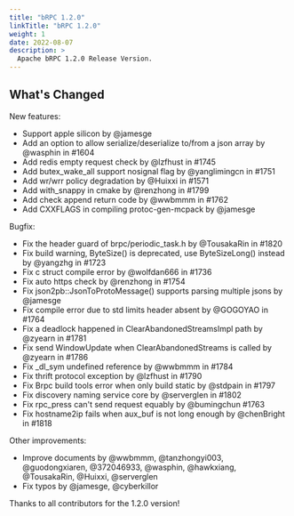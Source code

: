 ```yaml
---
title: "bRPC 1.2.0"
linkTitle: "bRPC 1.2.0"
weight: 1
date: 2022-08-07
description: >
  Apache bRPC 1.2.0 Release Version.
---
```

## What's Changed
New features:
   - Support apple silicon by @jamesge
   - Add an option to allow serialize/deserialize to/from a json array by @wasphin in #1604
   - Add redis empty request check by @lzfhust in #1745
   - Add butex_wake_all support nosignal flag by @yanglimingcn in #1751
   - Add wr/wrr policy degradation by @Huixxi in #1571
   - Add with_snappy in cmake by @renzhong in #1799
   - Add check append return code by @wwbmmm in #1762
   - Add CXXFLAGS in compiling protoc-gen-mcpack by @jamesge

Bugfix:
   - Fix the header guard of brpc/periodic_task.h by @TousakaRin in #1820
   - Fix build warning, ByteSize() is deprecated, use ByteSizeLong() instead by @yangzhg in #1723
   - Fix c struct compile error by @wolfdan666 in #1736
   - Fix auto https check by @renzhong in #1754
   - Fix json2pb::JsonToProtoMessage() supports parsing multiple jsons by @jamesge
   - Fix compile error due to std limits header absent by @GOGOYAO in #1764
   - Fix a deadlock happened in ClearAbandonedStreamsImpl path by @zyearn in #1781
   - Fix send WindowUpdate when ClearAbandonedStreams is called by @zyearn in #1786
   - Fix _dl_sym undefined reference by @wwbmmm in #1784
   - Fix thrift protocol exception by @lzfhust in #1790
   - Fix Brpc build tools error when only build static by @stdpain in #1797
   - Fix discovery naming service core by @serverglen in #1802
   - Fix rpc_press can't send request equably by @bumingchun #1763
   - Fix hostname2ip fails when aux_buf is not long enough by @chenBright in #1818

Other improvements:
   - Improve documents by @wwbmmm, @tanzhongyi003, @guodongxiaren, @372046933, @wasphin, @hawkxiang, @TousakaRin, @Huixxi, @serverglen
   - Fix typos by @jamesge, @cyberkillor

Thanks to all contributors for the 1.2.0 version!
